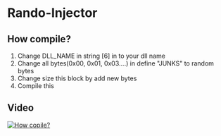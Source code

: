 # Rando-Injector

## How compile?
1) Change DLL_NAME in string [6] in to your dll name
2) Change all bytes(0x00, 0x01, 0x03....) in define "JUNKS" to random bytes
3) Change size this block by add new bytes
4) Compile this 

## Video
[![How copile?](https://img.youtube.com/vi/bA3CcQ4p1QQ/0.jpg)](https://www.youtube.com/watch?v=bA3CcQ4p1QQ)
